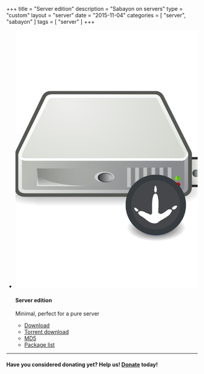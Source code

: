 +++
title = "Server edition"
description = "Sabayon on servers"
type = "custom"
layout = "server"
date = "2015-11-04"
categories = [ "server", "sabayon" ]
tags = [
    "server"
]
+++

* ![](/img/sabayon-server.png)

    #### Server edition

    Minimal, perfect for a pure server
    * [Download](http://dl.sabayon.org/stable/Sabayon_Linux_16.11_amd64_Server.iso)
    * [Torrent download](http://dl.sabayon.org/stable/Sabayon_Linux_16.11_amd64_Server.iso.torrent)
    * [MD5](http://dl.sabayon.org/stable/Sabayon_Linux_16.11_amd64_Server.iso.md5)
    * [Package list](http://dl.sabayon.org/stable/Sabayon_Linux_16.11_amd64_Server.iso.pkglist)

<hr />

#### Have you considered donating yet? Help us! [Donate](/donate) today!
